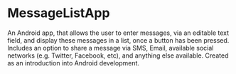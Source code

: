 MessageListApp
==============

An Android app, that allows the user to enter messages, via an editable text field, and display these messages in a list, once a button has been pressed. Includes an option to share a message via SMS, Email, available social networks (e.g. Twitter, Facebook, etc), and anything else available. Created as an introduction into Android development.
